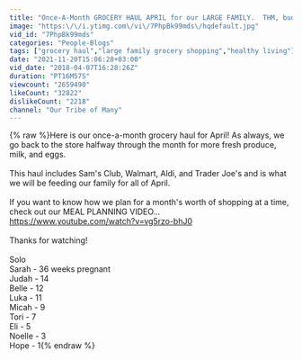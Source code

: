```yaml
---
title: "Once-A-Month GROCERY HAUL APRIL for our LARGE FAMILY.  THM, budgets, 4 stores!"
image: "https:\/\/i.ytimg.com\/vi\/7PhpBk99mds\/hqdefault.jpg"
vid_id: "7PhpBk99mds"
categories: "People-Blogs"
tags: ["grocery haul","large family grocery shopping","healthy living"]
date: "2021-11-20T15:06:28+03:00"
vid_date: "2018-04-07T16:28:26Z"
duration: "PT16M57S"
viewcount: "2659490"
likeCount: "32822"
dislikeCount: "2218"
channel: "Our Tribe of Many"
---
```

{% raw %}Here is our once-a-month grocery haul for April!  As always, we go back to the store halfway through the month for more fresh produce, milk, and eggs.  <br /><br />This haul includes Sam's Club, Walmart, Aldi, and Trader Joe's and is what we will be feeding our family for all of April.<br /><br />If you want to know how we plan for a month's worth of shopping at a time, check out our MEAL PLANNING VIDEO...<br /><a rel="nofollow" target="blank" href="https://www.youtube.com/watch?v=vg5rzo-bhJ0">https://www.youtube.com/watch?v=vg5rzo-bhJ0</a><br /><br />Thanks for watching!  <br /><br />Solo<br />Sarah - 36 weeks pregnant<br />Judah - 14<br />Belle - 12<br />Luka - 11<br />Micah - 9<br />Tori - 7<br />Eli - 5<br />Noelle - 3<br />Hope - 1{% endraw %}
